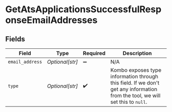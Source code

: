 # GetAtsApplicationsSuccessfulResponseEmailAddresses


## Fields

| Field                                                                                                                         | Type                                                                                                                          | Required                                                                                                                      | Description                                                                                                                   |
| ----------------------------------------------------------------------------------------------------------------------------- | ----------------------------------------------------------------------------------------------------------------------------- | ----------------------------------------------------------------------------------------------------------------------------- | ----------------------------------------------------------------------------------------------------------------------------- |
| `email_address`                                                                                                               | *Optional[str]*                                                                                                               | :heavy_minus_sign:                                                                                                            | N/A                                                                                                                           |
| `type`                                                                                                                        | *Optional[str]*                                                                                                               | :heavy_check_mark:                                                                                                            | Kombo exposes type information through this field. If we don't get any information from the tool, we will set this to `null`. |